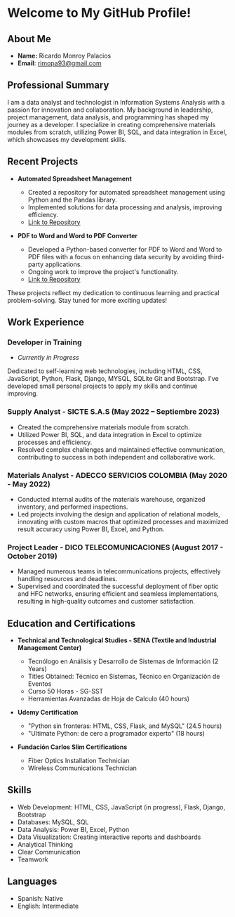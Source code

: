 # Welcome to My GitHub Profile!

## About Me

- **Name:** Ricardo Monroy Palacios
- **Email:** rimopa93@gmail.com

## Professional Summary

I am a data analyst and technologist in Information Systems Analysis with a passion for innovation and collaboration. My background in leadership, project management, data analysis, and programming has shaped my journey as a developer. I specialize in creating comprehensive materials modules from scratch, utilizing Power BI, SQL, and data integration in Excel, which showcases my development skills.

## Recent Projects

- **Automated Spreadsheet Management**
  - Created a repository for automated spreadsheet management using Python and the Pandas library.
  - Implemented solutions for data processing and analysis, improving efficiency.
  - [Link to Repository](https://github.com/PythonDataAce/excel_merge)

- **PDF to Word and Word to PDF Converter**
  - Developed a Python-based converter for PDF to Word and Word to PDF files with a focus on enhancing data security by avoiding third-party applications.
  - Ongoing work to improve the project's functionality.
  - [Link to Repository](https://github.com/PythonDataAce/PDF_WORD)

These projects reflect my dedication to continuous learning and practical problem-solving. Stay tuned for more exciting updates!


## Work Experience

### Developer in Training 
- *Currently in Progress*

Dedicated to self-learning web technologies, including HTML, CSS, JavaScript, Python, Flask, Django, MYSQL, SQLite Git and Bootstrap. I've developed small personal projects to apply my skills and continue improving.

### Supply Analyst - SICTE S.A.S (May 2022 – Septiembre 2023)
- Created the comprehensive materials module from scratch.
- Utilized Power BI, SQL, and data integration in Excel to optimize processes and efficiency.
- Resolved complex challenges and maintained effective communication, contributing to success in both independent and collaborative work.

### Materials Analyst - ADECCO SERVICIOS COLOMBIA (May 2020 - May 2022)
- Conducted internal audits of the materials warehouse, organized inventory, and performed inspections.
- Led projects involving the design and application of relational models, innovating with custom macros that optimized processes and maximized result accuracy using Power BI, Excel, and Python.

### Project Leader - DICO TELECOMUNICACIONES (August 2017 - October 2019)
- Managed numerous teams in telecommunications projects, effectively handling resources and deadlines.
- Supervised and coordinated the successful deployment of fiber optic and HFC networks, ensuring efficient and seamless implementations, resulting in high-quality outcomes and customer satisfaction.

## Education and Certifications

- **Technical and Technological Studies - SENA (Textile and Industrial Management Center)**
  - Tecnólogo en Análisis y Desarrollo de Sistemas de Información (2 Years)
  - Titles Obtained: Técnico en Sistemas, Técnico en Organización de Eventos
  - Curso 50 Horas - SG-SST
  - Herramientas Avanzadas de Hoja de Calculo (40 hours)

- **Udemy Certification**
  - "Python sin fronteras: HTML, CSS, Flask, and MySQL" (24.5 hours)
  - "Ultimate Python: de cero a programador experto" (18 hours)

- **Fundación Carlos Slim Certifications**
  - Fiber Optics Installation Technician
  - Wireless Communications Technician

## Skills

- Web Development: HTML, CSS, JavaScript (in progress), Flask, Django, Bootstrap
- Databases: MySQL, SQL
- Data Analysis: Power BI, Excel, Python
- Data Visualization: Creating interactive reports and dashboards
- Analytical Thinking
- Clear Communication
- Teamwork

## Languages

- Spanish: Native
- English: Intermediate

